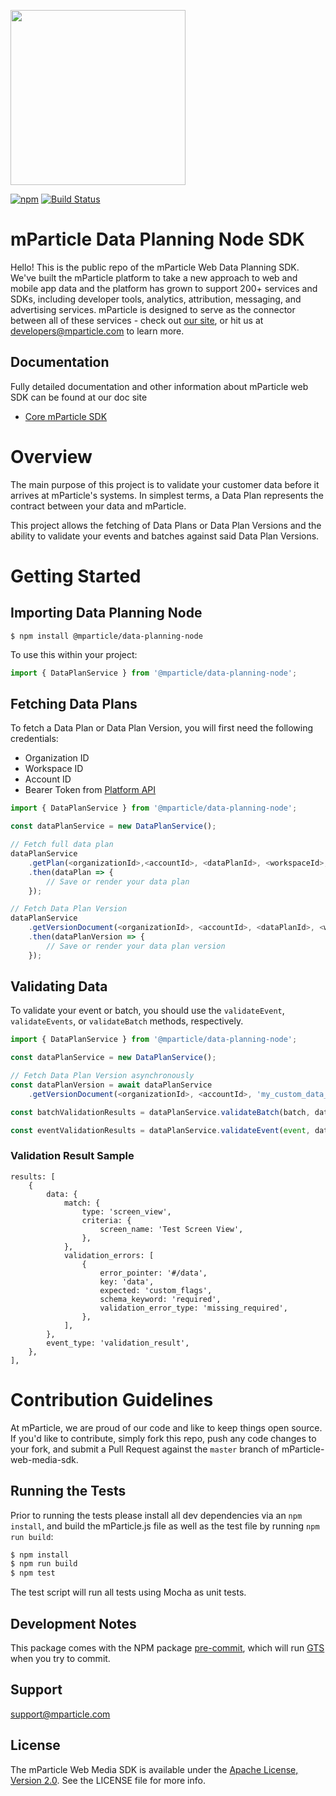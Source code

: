 <img src="https://static.mparticle.com/sdk/mp_logo_black.svg" width="280"><br>

[![npm](https://img.shields.io/npm/v/@mparticle/data-planning-node.svg?maxAge=2592000)](https://www.npmjs.com/package/@mparticle/data-planning-node) [![Build Status](https://travis-ci.com/mParticle/data-planning-node.svg?branch=master)](https://travis-ci.com/mParticle/data-planning-node)

# mParticle Data Planning Node SDK

Hello! This is the public repo of the mParticle Web Data Planning SDK. We've built the mParticle platform to take a new approach to web and mobile app data and the platform has grown to support 200+ services and SDKs, including developer tools, analytics, attribution, messaging, and advertising services. mParticle is designed to serve as the connector between all of these services - check out [our site](http://mparticle.com), or hit us at developers@mparticle.com to learn more.

## Documentation

Fully detailed documentation and other information about mParticle web SDK can be found at our doc site

-   [Core mParticle SDK](https://docs.mparticle.com/developers/sdk/web/getting-started)

# Overview

The main purpose of this project is to validate your customer data before it arrives at mParticle's systems. In simplest terms, a Data Plan represents the contract between your data and mParticle.

This project allows the fetching of Data Plans or Data Plan Versions and the ability to validate your events and batches against said Data Plan Versions.

# Getting Started

## Importing Data Planning Node

`$ npm install @mparticle/data-planning-node`

To use this within your project:

```typescript
import { DataPlanService } from '@mparticle/data-planning-node';
```

## Fetching Data Plans

To fetch a Data Plan or Data Plan Version, you will first need the following credentials:

-   Organization ID
-   Workspace ID
-   Account ID
-   Bearer Token from [Platform API](https://docs.mparticle.com/developers/platform/#authentication)

```typescript
import { DataPlanService } from '@mparticle/data-planning-node';

const dataPlanService = new DataPlanService();

// Fetch full data plan
dataPlanService
    .getPlan(<organizationId>,<accountId>, <dataPlanId>, <workspaceId>, <token>)
    .then(dataPlan => {
        // Save or render your data plan
    });

// Fetch Data Plan Version
dataPlanService
    .getVersionDocument(<organizationId>, <accountId>, <dataPlanId>, <workspaceId>, <versionNumber>, <token>)
    .then(dataPlanVersion => {
        // Save or render your data plan version
    });

```

## Validating Data

To validate your event or batch, you should use the `validateEvent`, `validateEvents`, or `validateBatch` methods, respectively.

```typescript
import { DataPlanService } from '@mparticle/data-planning-node';

const dataPlanService = new DataPlanService();

// Fetch Data Plan Version asynchronously
const dataPlanVersion = await dataPlanService
    .getVersionDocument(<organizationId>, <accountId>, 'my_custom_data_plan, <workspaceId>, 3, <token>);

const batchValidationResults = dataPlanService.validateBatch(batch, dataPlanVersion.version_document);

const eventValidationResults = dataPlanService.validateEvent(event, dataPlanVersion.version_document);

```

### Validation Result Sample

```
results: [
    {
        data: {
            match: {
                type: 'screen_view',
                criteria: {
                    screen_name: 'Test Screen View',
                },
            },
            validation_errors: [
                {
                    error_pointer: '#/data',
                    key: 'data',
                    expected: 'custom_flags',
                    schema_keyword: 'required',
                    validation_error_type: 'missing_required',
                },
            ],
        },
        event_type: 'validation_result',
    },
],
```

# Contribution Guidelines

At mParticle, we are proud of our code and like to keep things open source. If you'd like to contribute, simply fork this repo, push any code changes to your fork, and submit a Pull Request against the `master` branch of mParticle-web-media-sdk.

## Running the Tests

Prior to running the tests please install all dev dependencies via an `npm install`, and build the mParticle.js file as well as the test file by running `npm run build`:

```bash
$ npm install
$ npm run build
$ npm test
```

The test script will run all tests using Mocha as unit tests.

## Development Notes

This package comes with the NPM package [pre-commit](https://www.npmjs.com/package/pre-commit), which will run [GTS](https://github.com/google/gts) when you try to commit.

## Support

<support@mparticle.com>

## License

The mParticle Web Media SDK is available under the [Apache License, Version 2.0](http://www.apache.org/licenses/LICENSE-2.0). See the LICENSE file for more info.
